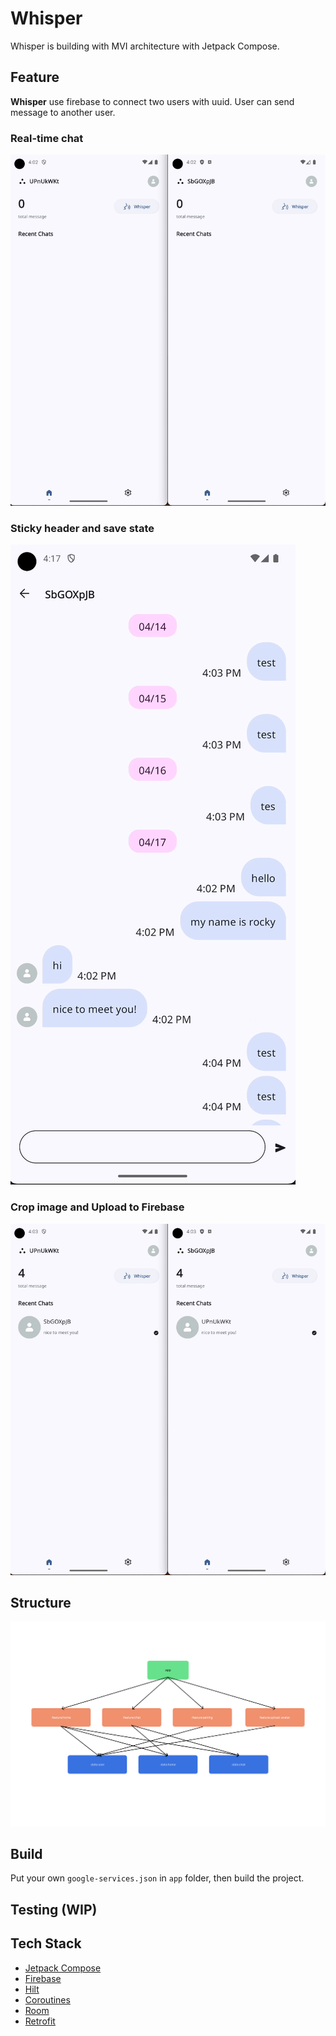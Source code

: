 # Whisper

Whisper is building with MVI architecture with Jetpack Compose.

## Feature

**Whisper** use firebase to connect two users with uuid. User can send message to another user.

### Real-time chat
![chat](./demo/chat.gif)

### Sticky header and save state
![sticky_header](./demo/sticky_header.gif)

### Crop image and Upload to Firebase
![crop_upload](./demo/crop_upload.gif)

## Structure
![structure-w50](./demo/structure.png)

## Build

Put your own `google-services.json` in `app` folder, then build the project.

## Testing (WIP)

## Tech Stack

- [Jetpack Compose](https://developer.android.com/jetpack/compose)
- [Firebase](https://firebase.google.com/)
- [Hilt](https://developer.android.com/training/dependency-injection/hilt-android)
- [Coroutines](https://developer.android.com/kotlin/coroutines)
- [Room](https://developer.android.com/jetpack/androidx/releases/room)
- [Retrofit](https://square.github.io/retrofit/)
